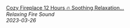<!--2024-01-14 01:04:00-->
<div class="yb">
  <a class="nodecor" href="/posts.html?relaks/cozy_fireplace_12_hours_soothing_relaxation_with_crackling_fire_sounds_for_sleep">
    <img class="preview" data-videoid="mphW3gm9JAY" src="https://i.ytimg.com/vi/mphW3gm9JAY/hqdefault.jpg" align="middle" alt="">
  </a>
  <div class="inlbl text">
    <a class="nodecor" href="/posts.html?relaks/cozy_fireplace_12_hours_soothing_relaxation_with_crackling_fire_sounds_for_sleep">Cozy Fireplace 12 Hours 🔥 Soothing Relaxation...</a><br>
    <i class="smaller2">Relaxing Fire Sound</i><br>
    <i class="smaller3">2023-03-26</i>
  </div>
</div>
